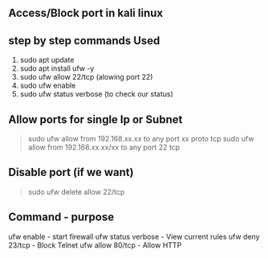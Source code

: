 ## Access/Block port in kali linux

## step by step commands Used

1. sudo apt update 
2. sudo apt install ufw -y
3. sudo ufw allow 22/tcp (alowing port 22)
4. sudo ufw enable 
5. sudo ufw status verbose (to check our status)

## Allow ports for single Ip or Subnet

> sudo ufw allow from 192.168.xx.xx to any port xx proto tcp 
> sudo ufw allow from 192.168.xx.xx/xx to any port 22 tcp

## Disable port (if we want)

> sudo ufw delete allow 22/tcp

## Command - purpose
ufw enable - start firewall
ufw status verbose - View current rules
ufw deny 23/tcp - Block Telnet
ufw allow 80/tcp - Allow HTTP
